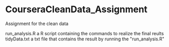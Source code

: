 # CourseraCleanData_Assignment
Assignment for the clean data

run_analysis.R
    a R script containing the commands to realize the final reults
tidyData.txt 
    a txt file that contains the result by running the "run_analysis.R"
    
